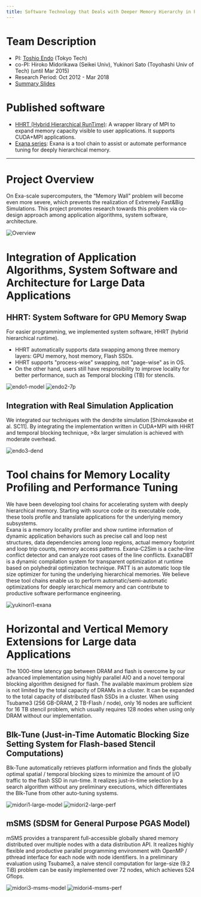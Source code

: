 ```yaml
---
title: Software Technology that Deals with Deeper Memory Hierarchy in Post-petascale Era
---
```


# Team Description

- PI: [Toshio Endo](http://www.el.gsic.titech.ac.jp/~endo/index.html.en) (Tokyo Tech)
- co-PI: Hiroko Midorikawa (Seikei Univ), Yukinori Sato (Toyohashi Univ of Tech) (until Mar 2015)
- Research Period: Oct 2012 - Mar 2018
- [Summary Slides](./endo-isp2s2-2017.pdf)

# Published software

- [HHRT (Hybrid Hierarchical RunTime)](https://github.com/toshioendo/hhrt): A wrapper library of MPI to expand memory capacity visible to user applications. It supports CUDA+MPI applications. 
- [Exana series](https://github.com/YukinoriSato/ExanaPkg): Exana is a tool chain to assist or automate performance tuning for deeply hierarchical memory.

---
# Project Overview

On Exa-scale supercomputers, the “Memory Wall” problem will become even more severe, which prevents the realization of Extremely Fast&Big Simulations.
This project promotes research towards this problem via co-design approach among application algorithms, system software, architecture.

![Overview](./img/overview.png)

# Integration of Application Algorithms, System Software and Architecture for Large Data Applications

## HHRT: System Software for GPU Memory Swap

For easier programming, we implemented system software, HHRT (hybrid hierarchical runtime).

- HHRT automatically supports data swapping among three memory layers: GPU memory, host memory, Flash SSDs.
- HHRT supports "process-wise" swapping, not "page-wise" as in OS.
- On the other hand, users still have responsibility to improve locality for better performance, such as Temporal blocking (TB) for stencils.

![endo1-model](./img/endo1-model.png)
![endo2-7p](./img/endo2-7p.png)

## Integration with Real Simulation Application

We integrated our techniques with the dendrite simulation [Shimokawabe et al. SC11]. By integrating the implementation written in CUDA+MPI with HHRT and temporal blocking technique, >8x larger simulation is achieved with moderate overhead.

![endo3-dend](./img/endo3-dend.png)

# Tool chains for Memory Locality Profiling and Performance Tuning 

We have been developing tool chains for accelerating system with deeply hierarchical memory.  Starting with source code or its executable code, these tools profile and translate applications for the underlying memory subsystems.  
  Exana is a memory locality profiler and show runtime information of dynamic application behaviors such as precise call and loop nest structures, data dependencies among loop regions, actual memory footprint and loop trip counts, memory access patterns.  Exana-C2Sim is a cache-line conflict detector and can analyze root cases of the line conflicts.  ExanaDBT is a dynamic compilation system for transparent optimization at runtime based on polyhedral optimization technique.  PATT is an automatic loop tile size optimizer for tuning the underlying hierarchical memories. 
  We believe these tool chains enable us to perform automatic/semi-automatic optimizations for deeply ierarchical memory and can contribute to productive software performance engineering. 

![yukinori1-exana](./img/yukinori1-exana.png)

# Horizontal and Vertical Memory Extensions  for Large data Applications

The 1000-time latency gap between DRAM and flash is overcome by our advanced implementation using highly parallel AIO and a novel temporal blocking algorithm designed for flash. The available maximum problem size is not limited by the total capacity of DRAMs in a cluster. It can be expanded to the total capacity of distributed flash SSDs in a cluster. When using Tsubame3 (256 GB-DRAM, 2 TB-Flash / node), only 16 nodes are sufficient for 16 TB stencil problem, which usually requires 128 nodes when using only DRAM without our implementation.

## Blk-Tune (Just-in-Time Automatic Blocking Size Setting System for Flash-based Stencil Computations)

Blk-Tune automatically retrieves platform information and finds the globally optimal spatial / temporal blocking sizes to minimize the amount of I/O traffic to the flash SSD in run-time. It realizes just-in-time selection by a search algorithm without any preliminary executions, which differentiates the Blk-Tune from other auto-tuning systems. 

![midori1-large-model](./img/midori1-large-model.png)
![midori2-large-perf](./img/midori2-large-perf.png)

## mSMS (SDSM for General Purpose PGAS Model)

mSMS provides a transparent full-accessible globally shared memory distributed over multiple nodes with a data distribution API. It realizes highly flexible and productive parallel programming environment with OpenMP / pthread interface for each node with node identifiers. In a preliminary evaluation using Tsubame3, a naive stencil computation for large-size (9.2 TiB) problem can be easily implemented over 72 nodes, which achieves 524 Gflops.

![midori3-msms-model](./img/midori3-msms-model.png)
![midori4-msms-perf](./img/midori4-msms-perf.png)


